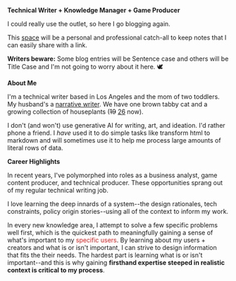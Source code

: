 **Technical Writer + Knowledge Manager + Game Producer**

I could really use the outlet, so here I go blogging again. 

This [space](2025/06/21/about-this-blog.html) will be a personal and professional catch-all to keep notes that I can easily share with a link. 

**Writers beware:** Some blog entries will be Sentence case and others will be Title Case and I'm not going to worry about it here. 🕊️

**About Me**

I'm a technical writer based in Los Angeles and the mom of two toddlers. My husband's a [narrative writer](https://www.linkedin.com/in/chazp). We have one brown tabby cat and a growing collection of houseplants (<s>19</s> [26](2025/07/05/what-i-did-during-mid-year-break.html#plants) now). 

I don't (and won't) use generative AI for writing, art, and ideation. I'd rather phone a friend. I *have* used it to do simple tasks like transform html to markdown and will sometimes use it to help me process large amounts of literal rows of data.

**Career Highlights**

In recent years, I've polymorphed into roles as a business analyst, game content producer, and technical producer. These opportunities sprang out of my regular technical writing job. 

I love learning the deep innards of a system--the design rationales, tech constraints, policy origin stories--using all of the context to inform my work. 

In every new knowledge area, I attempt to solve a few specific problems well first, which is the quickest path to meaningfully gaining a sense of what's important to my <font color="#F21B1B">specific users</font>. By learning about my users + creators and what is or isn't important, I can strive to design information that fits the their needs. The hardest part is learning what is or isn't important--and this is why gaining **firsthand expertise steeped in realistic context is critical to my process**.